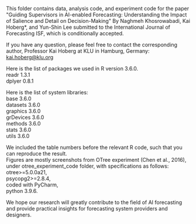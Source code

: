 This folder contains data, analysis code, and experiment code for the paper "Guiding Supervisors in AI-enabled Forecasting:
Understanding the Impact of Salience and Detail on Decision-Making" By Naghmeh Khosrowabadi, Kai Hoberg*, and Yun-Shin Lee submitted to the International Journal of Forecasting ISF, which is conditionally accepted. 

If you have any question, please feel free to contact the corresponding author, Professor Kai Hoberg at KLU in Hamburg, Germany: kai.hoberg@klu.org

Here is the list of packages we used in R version 3.6.0. <br/>
readr 1.3.1 <br/>
dplyer 0.8.1 <br/>

Here is the list of system libraries: <br/>
base 3.6.0 <br/>
datasets 3.6.0 <br/>
graphics 3.6.0 <br/>
grDevices 3.6.0 <br/>
methods 3.6.0 <br/>
stats 3.6.0 <br/>
utils 3.6.0 <br/>

We included the table numbers before the relevant R code, such that you can reproduce the result. <br/>
Figures are mostly screenshots from OTree experiment (Chen et al., 2016), under otree_experiment_code folder, with specifications as follows: <br/>
otree>=5.0.0a21, <br/>
psycopg2>=2.8.4, <br/>
coded with PyCharm, <br/>
python 3.9.6.<br/>

We hope our research will greatly contribute to the field of AI forecasting and provide practical insights for forecasting system providers and designers.
